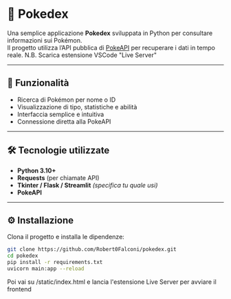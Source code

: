 # 🧩 Pokedex

Una semplice applicazione **Pokedex** sviluppata in Python per consultare informazioni sui Pokémon.  
Il progetto utilizza l’API pubblica di [PokeAPI](https://pokeapi.co/) per recuperare i dati in tempo reale.
N.B. Scarica estensione VSCode "Live Server"

---

## 🚀 Funzionalità

- Ricerca di Pokémon per nome o ID  
- Visualizzazione di tipo, statistiche e abilità  
- Interfaccia semplice e intuitiva  
- Connessione diretta alla PokeAPI  

---

## 🛠️ Tecnologie utilizzate

- **Python 3.10+**
- **Requests** (per chiamate API)
- **Tkinter / Flask / Streamlit** *(specifica tu quale usi)*
- **PokeAPI**

---

## ⚙️ Installazione

Clona il progetto e installa le dipendenze:

```bash
git clone https://github.com/Robert0Falconi/pokedex.git
cd pokedex
pip install -r requirements.txt
uvicorn main:app --reload
```

Poi vai su /static/index.html e lancia l'estensione Live Server per avviare il frontend